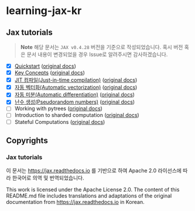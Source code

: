 # learning-jax-kr

## Jax tutorials
> **Note**
> 해당 문서는 `JAX v0.4.28` 버전을 기준으로 작성되었습니다. 혹시 버전 혹은 문서 내용이 변경되었을 경우 Issue로 알려주시면 감사하겠습니다.

- [x] [Quickstart](jax_tutorials/quickstart.ipynb) ([original docs](https://jax.readthedocs.io/en/latest/quickstart.html))
- [x] [Key Concepts](jax_tutorials/key_concepts.ipynb) ([original docs](https://jax.readthedocs.io/en/latest/key-concepts.html))
- [x] [JIT 컴파일(Just-in-time compilation)](jax_tutorials/just_in_time_compilation.ipynb) ([original docs](https://jax.readthedocs.io/en/latest/jit-compilation.html))
- [x] [자동 벡터화(Automatic vectorization)](jax_tutorials/automatic_vectorization.ipynb) ([original docs](https://jax.readthedocs.io/en/latest/automatic-vectorization.html))
- [x] [자동 미분(Automatic differentiation)](jax_tutorials/automatic_differentiation.ipynb) ([original docs](https://jax.readthedocs.io/en/latest/automatic-differentiation.html))
- [x] [난수 생성(Pseudorandom numbers)](jax_tutorials/pseudorandom_numbers.ipynb) ([original docs](https://jax.readthedocs.io/en/latest/random-numbers.html))
- [ ] Working with pytrees ([original docs](https://jax.readthedocs.io/en/latest/working-with-pytrees.html))
- [ ] Introduction to sharded computation ([original docs](https://jax.readthedocs.io/en/latest/sharded-computation.html))
- [ ] Stateful Computations ([original docs](https://jax.readthedocs.io/en/latest/stateful-computations.html))

## Copyrights

### Jax tutorials
이 문서는 https://jax.readthedocs.io 를 기반으로 하여 Apache 2.0 라이선스에 따라 한국어로 의역 및 번역되었습니다.

This work is licensed under the Apache License 2.0. The content of this README.md file includes translations and adaptations of the original documentation from https://jax.readthedocs.io in Korean.
